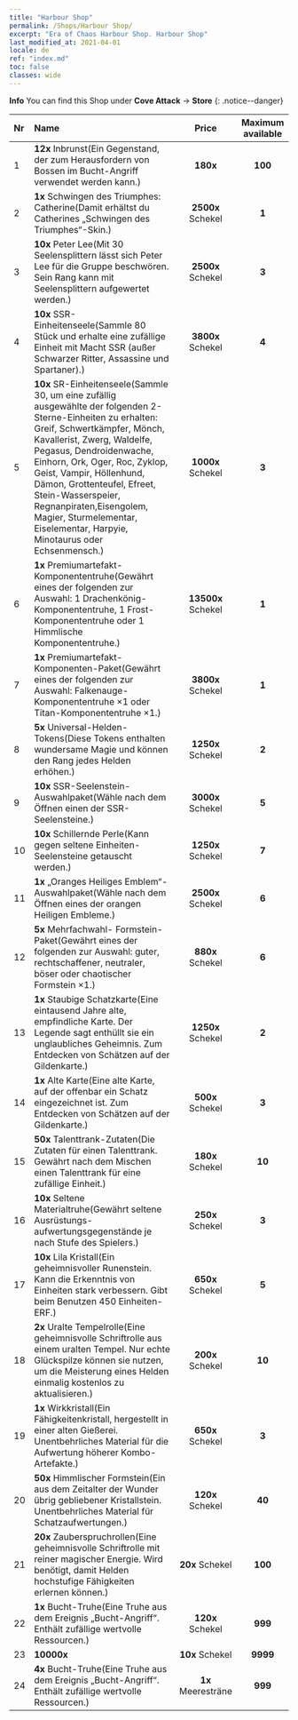 ```yaml
---
title: "Harbour Shop"
permalink: /Shops/Harbour Shop/
excerpt: "Era of Chaos Harbour Shop. Harbour Shop"
last_modified_at: 2021-04-01
locale: de
ref: "index.md"
toc: false
classes: wide
---
```


**Info** You can find this Shop under **Cove Attack** -> **Store** 
{: .notice--danger}

  |  Nr  |      Name      |         Price        |   Maximum available      |
  |:-----|:---------------|:--------------------:|:------------------------:|
  | 1 |  **12x** Inbrunst(Ein Gegenstand, der zum Herausfordern von Bossen im Bucht-Angriff verwendet werden kann.) |  **180x** <i class="fas fa-gem"/>  | **100** |
  | 2 |  **1x** Schwingen des Triumphes: Catherine(Damit erhältst du Catherines „Schwingen des Triumphes“-Skin.) |  **2500x** Schekel  | **1** |
  | 3 |  **10x** Peter Lee(Mit 30 Seelensplittern lässt sich Peter Lee für die Gruppe beschwören. Sein Rang kann mit Seelensplittern aufgewertet werden.) |  **2500x** Schekel  | **3** |
  | 4 |  **10x** SSR-Einheitenseele(Sammle 80 Stück und erhalte eine zufällige Einheit mit Macht SSR (außer Schwarzer Ritter, Assassine und Spartaner).) |  **3800x** Schekel  | **4** |
  | 5 |  **10x** SR-Einheitenseele(Sammle 30, um eine zufällig ausgewählte der folgenden 2-Sterne-Einheiten zu erhalten: Greif, Schwertkämpfer, Mönch, Kavallerist, Zwerg, Waldelfe, Pegasus, Dendroidenwache, Einhorn, Ork, Oger, Roc, Zyklop, Geist, Vampir, Höllenhund, Dämon, Grottenteufel, Efreet, Stein-Wasserspeier, Regnanpiraten,Eisengolem, Magier, Sturmelementar, Eiselementar, Harpyie, Minotaurus oder Echsenmensch.) |  **1000x** Schekel  | **3** |
  | 6 |  **1x** Premiumartefakt- Komponententruhe(Gewährt eines der folgenden zur Auswahl: 1 Drachenkönig-Komponententruhe, 1 Frost-Komponententruhe oder 1 Himmlische Komponententruhe.) |  **13500x** Schekel  | **1** |
  | 7 |  **1x** Premiumartefakt- Komponenten-Paket(Gewährt eines der folgenden zur Auswahl: Falkenauge-Komponententruhe ×1 oder Titan-Komponententruhe ×1.) |  **3800x** Schekel  | **1** |
  | 8 |  **5x** Universal-Helden-Tokens(Diese Tokens enthalten wundersame Magie und können den Rang jedes Helden erhöhen.) |  **1250x** Schekel  | **2** |
  | 9 |  **10x** SSR-Seelenstein-Auswahlpaket(Wähle nach dem Öffnen einen der SSR-Seelensteine.) |  **3000x** Schekel  | **5** |
  | 10 |  **10x** Schillernde Perle(Kann gegen seltene Einheiten-Seelensteine getauscht werden.) |  **1250x** Schekel  | **7** |
  | 11 |  **1x** „Oranges Heiliges Emblem“-Auswahlpaket(Wähle nach dem Öffnen eines der orangen Heiligen Embleme.) |  **2500x** Schekel  | **6** |
  | 12 |  **5x** Mehrfachwahl- Formstein-Paket(Gewährt eines der folgenden zur Auswahl: guter, rechtschaffener, neutraler, böser oder chaotischer Formstein ×1.) |  **880x** Schekel  | **6** |
  | 13 |  **1x** Staubige Schatzkarte(Eine eintausend Jahre alte, empfindliche Karte. Der Legende sagt enthüllt sie ein unglaubliches Geheimnis. Zum Entdecken von Schätzen auf der Gildenkarte.) |  **1250x** Schekel  | **2** |
  | 14 |  **1x** Alte Karte(Eine alte Karte, auf der offenbar ein Schatz eingezeichnet ist. Zum Entdecken von Schätzen auf der Gildenkarte.) |  **500x** Schekel  | **3** |
  | 15 |  **50x** Talenttrank-Zutaten(Die Zutaten für einen Talenttrank. Gewährt nach dem Mischen einen Talenttrank für eine zufällige Einheit.) |  **180x** Schekel  | **10** |
  | 16 |  **10x** Seltene Materialtruhe(Gewährt seltene Ausrüstungs- aufwertungsgegenstände je nach Stufe des Spielers.) |  **250x** Schekel  | **3** |
  | 17 |  **10x** Lila Kristall(Ein geheimnisvoller Runenstein. Kann die Erkenntnis von Einheiten stark verbessern. Gibt beim Benutzen 450 Einheiten-ERF.) |  **650x** Schekel  | **5** |
  | 18 |  **2x** Uralte Tempelrolle(Eine geheimnisvolle Schriftrolle aus einem uralten Tempel. Nur echte Glückspilze können sie nutzen, um die Meisterung eines Helden einmalig kostenlos zu aktualisieren.) |  **200x** Schekel  | **10** |
  | 19 |  **1x** Wirkkristall(Ein Fähigkeitenkristall, hergestellt in einer alten Gießerei. Unentbehrliches Material für die Aufwertung höherer Kombo-Artefakte.) |  **650x** Schekel  | **3** |
  | 20 |  **50x** Himmlischer Formstein(Ein aus dem Zeitalter der Wunder übrig gebliebener Kristallstein. Unentbehrliches Material für Schatzaufwertungen.) |  **120x** Schekel  | **40** |
  | 21 |  **20x** Zauberspruchrollen(Eine geheimnisvolle Schriftrolle mit reiner magischer Energie. Wird benötigt, damit Helden hochstufige Fähigkeiten erlernen können.) |  **20x** Schekel  | **100** |
  | 22 |  **1x** Bucht-Truhe(Eine Truhe aus dem Ereignis „Bucht-Angriff“. Enthält zufällige wertvolle Ressourcen.) |  **120x** Schekel  | **999** |
  | 23 |  **10000x** <i class="fas fa-coins"/> |  **10x** Schekel  | **9999** |
  | 24 |  **4x** Bucht-Truhe(Eine Truhe aus dem Ereignis „Bucht-Angriff“. Enthält zufällige wertvolle Ressourcen.) |  **1x** Meeresträne  | **999** |
